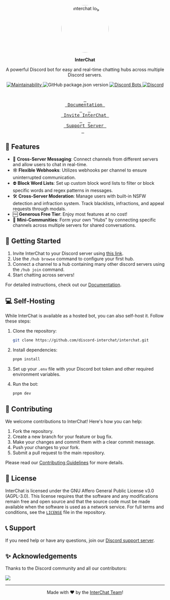 <p align="center"><img src="https://github.com/user-attachments/assets/33f68c3a-67bc-4653-8578-2ab350ac3a75" alt="interchat logo" style="border-radius: 50%; width: 150px; height: 150px;"></p>

<p align="center"><strong>InterChat</strong></p>

<p align="center">
A powerful Discord bot for easy and real-time chatting hubs across multiple Discord servers.
</p>

<p align="center">
<a href="https://codeclimate.com/github/Discord-InterChat/InterChat/maintainability">
  <img src="https://api.codeclimate.com/v1/badges/97ca95fdce0e3c2c6146/maintainability" alt="Maintainability">
</a>
<img src="https://img.shields.io/github/package-json/v/discord-interchat/interchat?logo=npm&color=fedcba" alt="GitHub package.json version">
<a href="https://top.gg/bot/769921109209907241">
  <img src="https://top.gg/api/widget/servers/769921109209907241.svg/" alt="Discord Bots">
</a>
<a href="https://discord.gg/cgYgC6YZyX">
<img src="https://img.shields.io/discord/770256165300338709?style=flat&logo=discord&logoColor=white&label=discord&color=5865F2" alt="Discord">
</a>
</p>

<br />

<div align="center">
  <a href="https://docs.interchat.fun"><kbd> <br> Documentation <br> </kbd></a>&ensp;&ensp;
  <a href="#-getting-started"><kbd> <br> Invite InterChat&ensp;<br> </kbd></a>&ensp;&ensp;
  <a href="#-support"><kbd> <br> Support Server&ensp;<br> </kbd></a>&ensp;&ensp;
</div>

## 🌟 Features

- 🔗 **Cross-Server Messaging**: Connect channels from different servers and allow users to chat in real-time.
- 🕸️ **Flexible Webhooks**: Utilizes webhooks per channel to ensure uninterrupted communication.
- ⛔ **Block Word Lists**: Set up custom block word lists to filter or block specific words and regex patterns in messages.
- 🛠️ **Cross-Server Moderation**: Manage users with built-in NSFW detection and infraction system. Track blacklists, infractions, and appeal requests through modals.
- 🆓 **Generous Free Tier**: Enjoy most features at no cost!
- 🌱 **Mini-Communities**: Form your own "Hubs" by connecting specific channels across multiple servers for shared conversations.

## 🚀 Getting Started

1. Invite InterChat to your Discord server using [this link](https://interchat.fun/invite).
2. Use the `/hub browse` command to configure your first hub.
3. Connect a channel to a hub containing many other discord servers using the `/hub join` command.
4. Start chatting across servers!

For detailed instructions, check out our [Documentation](https://docs.interchat.fun).

## 💻 Self-Hosting

While InterChat is available as a hosted bot, you can also self-host it. Follow these steps:

1. Clone the repository:

   ```sh
   git clone https://github.com/discord-interchat/interchat.git
   ```

2. Install dependencies:

   ```sh
   pnpm install
   ```

3. Set up your `.env` file with your Discord bot token and other required environment variables.
4. Run the bot:

   ```sh
   pnpm dev
   ```

## 🤝 Contributing

We welcome contributions to InterChat! Here's how you can help:

1. Fork the repository.
2. Create a new branch for your feature or bug fix.
3. Make your changes and commit them with a clear commit message.
4. Push your changes to your fork.
5. Submit a pull request to the main repository.

Please read our [Contributing Guidelines](CONTRIBUTING.md) for more details.

## 📜 License

InterChat is licensed under the GNU Affero General Public License v3.0 (AGPL-3.0). This license requires that the software and any modifications remain free and open source and that the source code must be made available when the software is used as a network service.
For full terms and conditions, see the [`LICENSE`](LICENSE) file in the repository.

## 📞 Support

If you need help or have any questions, join our [Discord support server](https://interchat.fun/support).

## ✨ Acknowledgements

Thanks to the Discord community and all our contributors:

<a href="https://github.com/discord-interchat/interchat/graphs/contributors">
  <img src="https://contrib.rocks/image?repo=discord-interchat/interchat" />
</a>

---

<p align="center">
Made with ❤️ by the <a href="https://github.com/orgs/Discord-InterChat/people">InterChat Team</a>!
</p>

<!--
## Tensorflow Errors

Some Windows users face the following problem:

```sh
Error: The specified module could not be found.
\\?\C:\Users\<username>\...otherpathstuff\InterChat\node_modules\@tensorflow\tfjs-node\lib\napi-v8\tfjs_binding.node
```

A simple fix would be to copy `node_modules/@tensorflow/tfjs-node/lib/napi-v9/tensorflow.dll` into `node_modules/@tensorflow/tfjs-node/lib/napi-v8/`. Everything should work fine after that. (just use linux frfr)
